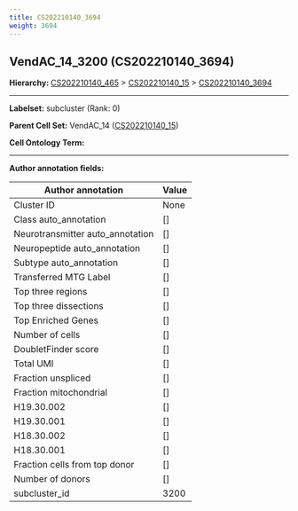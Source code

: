 ```yaml
---
title: CS202210140_3694
weight: 3694
---
```

## VendAC_14_3200 (CS202210140_3694)
<b>Hierarchy: </b>
[CS202210140_465](../CS202210140_465) >
[CS202210140_15](../CS202210140_15) >
[CS202210140_3694](../CS202210140_3694)

---


**Labelset:** subcluster (Rank: 0)

**Parent Cell Set:** VendAC_14 ([CS202210140_15](../CS202210140_15))



**Cell Ontology Term:** 

[MARKER GENES.]: #


---

[TRANSFERRED ANNOTATIONS.]: #


[AUTHOR ANNOTATION FIELDS.]: #


**Author annotation fields:**

| Author annotation | Value |
|-------------------|-------|
|Cluster ID|None|
|Class auto_annotation|[]|
|Neurotransmitter auto_annotation|[]|
|Neuropeptide auto_annotation|[]|
|Subtype auto_annotation|[]|
|Transferred MTG Label|[]|
|Top three regions|[]|
|Top three dissections|[]|
|Top Enriched Genes|[]|
|Number of cells|[]|
|DoubletFinder score|[]|
|Total UMI|[]|
|Fraction unspliced|[]|
|Fraction mitochondrial|[]|
|H19.30.002|[]|
|H19.30.001|[]|
|H18.30.002|[]|
|H18.30.001|[]|
|Fraction cells from top donor|[]|
|Number of donors|[]|
|subcluster_id|3200|
